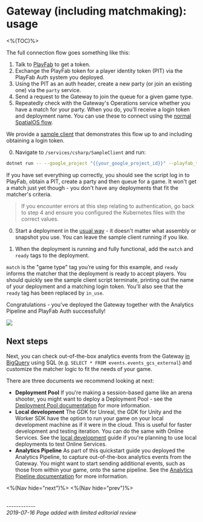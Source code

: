 # Gateway (including matchmaking): usage
<%(TOC)%>

The full connection flow goes something like this:

1. Talk to [PlayFab](https://api.playfab.com/docs/tutorials/landing-players/best-login) to get a token.
2. Exchange the PlayFab token for a player identity token (PIT) via the PlayFab Auth system you deployed.
3. Using the PIT as an auth header, create a new party (or join an existing one) via the `party` service.
4. Send a request to the Gateway to join the queue for a given game type.
5. Repeatedly check with the Gateway's Operations service whether you have a match for your party. When you do, you'll receive a login token and deployment name. You can use these to connect using the [normal SpatialOS flow](https://docs.improbable.io/reference/latest/shared/auth/integrate-authentication-platform-sdk#4-connecting-to-the-deployment).

We provide a [sample client](http://github.com/spatialos/online-services/tree/master/services/csharp/SampleClient) that demonstrates this flow up to and including obtaining a login token.

0. Navigate to `/services/csharp/SampleClient` and run:

```bash
dotnet run -- --google_project "{{your_google_project_id}}" --playfab_title_id "{{your_playfab_title_id}}"
```

If you have set everything up correctly, you should see the script log in to PlayFab, obtain a PIT, create a party and then queue for a game. It won't get a match just yet though - you don't have any deployments that fit the matcher's criteria.

> If you encounter errors at this step relating to authentication, go back to step 4 and ensure you configured the Kubernetes files with the correct values.

0. Start a deployment in the [usual way](https://docs.improbable.io/reference/latest/shared/deploy/deploy-cloud) - it doesn't matter what assembly or snapshot you use. You can leave the sample client running if you like.

0. When the deployment is running and fully functional, add the `match` and `ready` tags to the deployment.

`match` is the "game type" tag you’re using for this example, and `ready` informs the matcher that the deployment is ready to accept players. You should quickly see the sample client script terminate, printing out the name of your deployment and a matching login token. You'll also see that the `ready` tag has been replaced by `in_use`.

Congratulations - you've deployed the Gateway together with the Analytics Pipeline and PlayFab Auth successfully!

![]({{assetRoot}}img/services-packages/gateway/demo.gif)

## Next steps

Next, you can check out-of-the-box analytics events from the Gateway [in BigQuery](https://console.cloud.google.com/bigquery) using SQL (e.g. `SELECT * FROM events.events_gcs_external`) and customize the matcher logic to fit the needs of your game.

There are three documents we recommend looking at next:

* **Deployment Pool**
If you're making a session-based game like an arena shooter, you might want to deploy a Deployment Pool - see the [Deployment Pool documentation]({{urlRoot}}/content/services-packages/deployment-pool/overview) for more information.
* **Local development**
The GDK for Unreal, the GDK for Unity and the Worker SDK have the option to run your game on your local development machine as if it were in the cloud. This is useful for faster development and testing iteration. You can do the same with Online Services. See the [local development]({{urlRoot}}/content/services-packages/gateway/local) guide if you're planning to use local deployments to test Online Services.
* **Analytics Pipeline**
As part of this quickstart guide you deployed the Analytics Pipeline, to capture out-of-the-box analytics events from the Gateway. You might want to start sending additional events, such as those from within your game, onto the same pipeline. See the [Analytics Pipeline documentation]({{urlRoot}}/content/services-packages/analytics-pipeline/overview) for more information.

<%(Nav hide="next")%>
<%(Nav hide="prev")%>

<br/>------------<br/>
_2019-07-16 Page added with limited editorial review_
